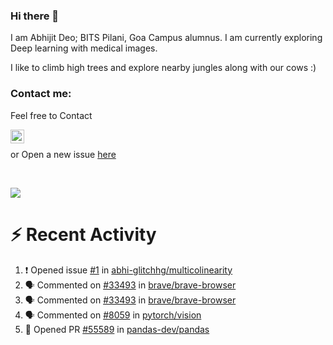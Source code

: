 ### Hi there 👋

I am Abhijit Deo; BITS Pilani, Goa Campus alumnus. I am currently exploring Deep learning with medical images.  


I like to climb high trees and explore nearby jungles along with our cows :)
### Contact me:

Feel free to Contact


[<img align="left" alt="Abhijit Deo | Gmail" width="22px" src="https://cdn.jsdelivr.net/npm/simple-icons@v3/icons/gmail.svg" />][gmail]
<br />


 or Open a new issue [here](https://github.com/abhi-glitchhg/abhi-glitchhg/issues)

[gmail]: mailto:f20190041@goa.bits-pilani.ac.in

<br>



![](https://komarev.com/ghpvc/?username=abhi-glitchhg&color=green)


# :zap: Recent Activity

<!--START_SECTION:activity-->
1. ❗ Opened issue [#1](https://github.com/abhi-glitchhg/multicolinearity/issues/1) in [abhi-glitchhg/multicolinearity](https://github.com/abhi-glitchhg/multicolinearity)
2. 🗣 Commented on [#33493](https://github.com/brave/brave-browser/issues/33493#issuecomment-1777617414) in [brave/brave-browser](https://github.com/brave/brave-browser)
3. 🗣 Commented on [#33493](https://github.com/brave/brave-browser/issues/33493#issuecomment-1775561744) in [brave/brave-browser](https://github.com/brave/brave-browser)
4. 🗣 Commented on [#8059](https://github.com/pytorch/vision/issues/8059#issuecomment-1773790612) in [pytorch/vision](https://github.com/pytorch/vision)
5. 💪 Opened PR [#55589](https://github.com/pandas-dev/pandas/pull/55589) in [pandas-dev/pandas](https://github.com/pandas-dev/pandas)
<!--END_SECTION:activity-->
